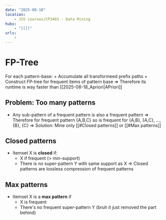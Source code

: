 ```yaml
---
date: "2025-08-18"
location: 
    - JCU courses/CP3403 - Data Mining
hubs: 
    - "[[]]"
urls:
    - 
---
```


# FP-Tree
For each pattern-base:
    + Accumulate all transformeed prefix paths
    + Construct FP-tree for frequent items of pattern base
=> Therefore its runtime is way faster than [[2025-08-18_Apriori|APriori]]

## Problem: Too many patterns
+ Any sub-pattern of a frequent pattern is also a frequent pattern
=> Therefore for frequent pattern {A,B,C} so is frequent for {A,B}, {A,C}, ..., {B}, {C}
=> Solution: Mine only [[#Closed patterns]] or [[#Max patterns]]

## Closed patterns
+ Itemset X is **closed** if:
    + X if frequent (> min-support)
    + There is no super-pattern Y with same support as X
=> Closed patterns are lossless compression of frequent patterns

## Max patterns
+ Itemset X is a **max pattern** if 
    + X is frequent 
    + There's no frequent super-pattern Y (bruh it just removed the part behind)
